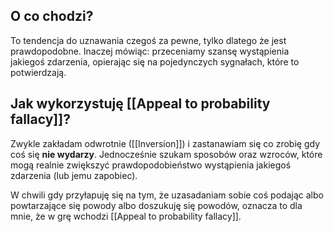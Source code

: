  ## O co chodzi? 
To tendencja do uznawania czegoś za pewne, tylko dlatego że jest prawdopodobne. Inaczej mówiąc: przeceniamy szansę wystąpienia jakiegoś zdarzenia, opierając się na pojedynczych sygnałach, które to potwierdzają.

## Jak wykorzystuję [[Appeal to probability fallacy]]? 
Zwykle zakładam odwrotnie ([[Inversion]]) i zastanawiam się co zrobię gdy coś się **nie wydarzy**. Jednocześnie szukam sposobów oraz wzroców, które mogą realnie zwiększyć prawdopodobieństwo wystąpienia jakiegoś zdarzenia (lub jemu zapobiec).

W chwili gdy przyłapuję się na tym, że uzasadaniam sobie coś podając albo powtarzające się powody albo doszukuję się powodów, oznacza to dla mnie, że w grę wchodzi [[Appeal to probability fallacy]].